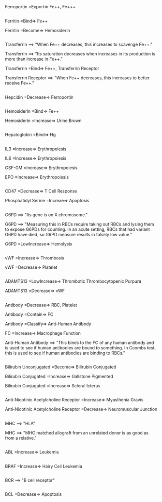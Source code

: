 ##

Ferroportin =Export=> Fe++, Fe+++

##

Ferritin =Bind=> Fe++

Ferritin =Become=> Hemosiderin

##

Transferrin ==> "When Fe++ decreases, this increases to scavenge Fe++."

Transferrin ==> "Its saturation decreases when increases in its production is more than increase in Fe++."

Transferrin =Bind=> Fe++, Transferrin Receptor

Transferrin Receptor ==> "When Fe++ decreases, this increases to better receive Fe++."

##

Hepcidin =Decrease=> Ferroportin

##

Hemosiderin =Bind=> Fe++

Hemosiderin =Increase=> Urine Brown

##

Hepatoglobin =Bind=> Hg

##

IL3 =Increase=> Erythropoiesis

IL6 =Increase=> Erythropoiesis

GSF-GM =Increase=> Erythropoiesis

EPO =Increase=> Erythropoiesis

##

CD47 =Decrease=> T Cell Response

Phosphatidyl Serine =Increae=> Apoptosis

##

G6PD ==> "Its gene is on X chromosome."

G6PD ==> "Measuring this in RBCs require taking out RBCs and lysing them to expose G6PDs for counting. In an acute setting, RBCs that had variant G6PD have died, so G6PD measure results in falsely low value."

G6PD =LowIncrease=> Hemolysis

##

vWF =Increase=> Thrombosis

vWF =Decrease=> Platelet

##

ADAMTS13 =LowIncrease=> Thrombotic Thrombocytopenic Purpura

ADAMTS13 =Decrease=> vWF

##

Antibody =Decrease=> RBC, Platelet

Antibody =Contain=> FC

Antibody =Classify=> Anti-Human Antibody

FC =Increase=> Macrophage Function

Anti-Human Antibody ==> "This binds to the FC of any human antibody and is used to see if human antibodies are bound to something. In Coombs test, this is used to see if human antibodies are binding to RBCs."

##

Bilirubin Unconjugated =Become=> Bilirubin Conjugated

Bilirubin Conjugated =Increase=> Gallstone Pigmented

Bilirubin Conjugated =Increase=> Scleral Icterus

##

Anti-Nicotinic Acetylcholine Receptor =Increase=> Myasthenia Gravis

Anti-Nicotinic Acetylcholine Receptor =Decrease=> Neuromuscular Junction

##

MHC ==> "HLA"

MHC ==> "MHC matched allograft from an unrelated donor is as good as from a relative."

##

ABL =Increase=> Leukemia

##

BRAF =Increase=> Hairy Cell Leukemia

##

BCR ==> "B cell receptor"

##

BCL =Decrease=> Apoptosis
